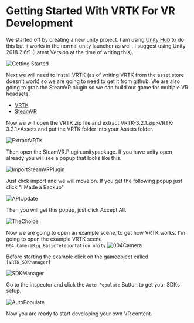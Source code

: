 # Getting Started With VRTK For VR Development

We started off by creating a new unity project. I am using [Unity Hub](https://public-cdn.cloud.unity3d.com/hub/prod/UnityHubSetup.exe) to do this but it works in the normal unity launcher as well. I suggest using Unity 2018.2.6f1 (Latest Version at the time of writing this).

![Getting Started](guide-assets/images/GettingStarted.PNG)

Next we will need to install VRTK (as of writing VRTK from the asset store doesn't work) so we are going to need to get it from github. We are also going to grab the SteamVR plugin so we can build our game for multiple VR headsets.

- [VRTK](https://github.com/thestonefox/VRTK/archive/3.2.1.zip)
- [SteamVR](https://github.com/ValveSoftware/steamvr_unity_plugin/releases/download/1.2.3/SteamVR.Plugin.unitypackage)

Now we will open the VRTK zip file and extract VRTK-3.2.1.zip>VRTK-3.2.1>Assets and put the VRTK folder into your Assets folder.

![ExtractVRTK](guide-assets/images/ExtractVRTK.PNG)

Then open the SteamVR.Plugin.unitypackage. If you have unity open already you will see a popup that looks like this.

![ImportSteamVRPlugin](guide-assets/images/ImportSteamVRPlugin.PNG)

Just click import and we will move on. If you get the following popup just click "I Made a Backup"

![APIUpdate](guide-assets/images/APIUpdate.PNG)

Then you will get this popup, just click Accept All.

![TheChoice](guide-assets/images/TheChoice.PNG)

Now we are going to open an example scene, to get how VRTK works. I'm going to open the example VRTK scene ```004_CameraRig_BasicTeleportation.unity```
![004Camera](guide-assets/images/004Camera.PNG)

Before starting the example click on the gameobject called ```[VRTK_SDKManager]```

![SDKManager](guide-assets/images/SDKManager.PNG)

Go to the inspector and click the ```Auto Populate``` Button to get your SDKs setup.

![AutoPopulate](guide-assets/images/AutoPopulate.PNG)


Now you are ready to start developing your own VR content.